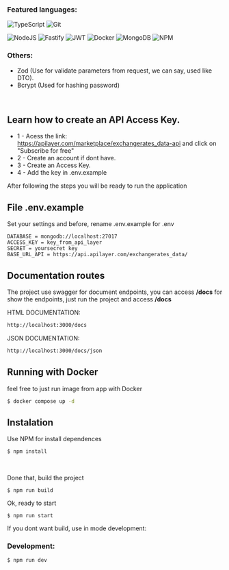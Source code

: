 

### Featured languages:

![TypeScript](https://img.shields.io/badge/typescript-%23007ACC.svg?style=for-the-badge&logo=typescript&logoColor=white) 
![Git](https://img.shields.io/badge/git-%23F05033.svg?style=for-the-badge&logo=git&logoColor=white)

![NodeJS](https://img.shields.io/badge/node.js-6DA55F?style=for-the-badge&logo=node.js&logoColor=white)
![Fastify](https://img.shields.io/badge/fastify-%23000000.svg?style=for-the-badge&logo=fastify&logoColor=white)
![JWT](https://img.shields.io/badge/JWT-black?style=for-the-badge&logo=JSON%20web%20tokens)
![Docker](https://img.shields.io/badge/docker-%230db7ed.svg?style=for-the-badge&logo=docker&logoColor=white)
![MongoDB](https://img.shields.io/badge/MongoDB-%234ea94b.svg?style=for-the-badge&logo=mongodb&logoColor=white)
![NPM](https://img.shields.io/badge/NPM-%23CB3837.svg?style=for-the-badge&logo=npm&logoColor=white)

### Others:
 

- Zod (Use for validate parameters from request, we can say, used like DTO). 
- Bcrypt (Used for hashing password)

</br>

## Learn how to create an API Access Key.

-  1 - Acess the link: https://apilayer.com/marketplace/exchangerates_data-api and click on "Subscribe for free" </l1>
- 2 -  Create an account if dont have.
- 3 -  Create an Access Key.
- 4  - Add the key in .env.example


After following the steps you will be ready to run the application

## File <strong>.env.example</strong> 

Set your settings and before, rename .env.example for .env
````
DATABASE = mongodb://localhost:27017
ACCESS_KEY = key_from_api_layer
SECRET = yoursecret key
BASE_URL_API = https://api.apilayer.com/exchangerates_data/
````


## Documentation routes

The project use swagger for document endpoints, you can access <strong>/docs</strong> for show the endpoints,
just run the project and access  <strong>/docs</strong> 

HTML DOCUMENTATION:
```bash
http://localhost:3000/docs
```

JSON DOCUMENTATION: 
```bash
http://localhost:3000/docs/json
```

## Running with Docker 

feel free to just run image from app with Docker
```bash
$ docker compose up -d
```

## Instalation


Use NPM for install dependences

```bash
$ npm install
```
<br/>

Done that, build the project
```npm
$ npm run build
```

Ok, ready to start
```npm
$ npm run start
```

If you dont want build, use in mode development:


### Development:

```npm
$ npm run dev
```


<br/>



















